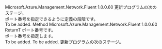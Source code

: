 <Type Name="IWithPort&lt;ReturnT&gt;" FullName="Microsoft.Azure.Management.Network.Fluent.HasPort.Update.IWithPort&lt;ReturnT&gt;">
  <TypeSignature Language="C#" Value="public interface IWithPort&lt;ReturnT&gt;" />
  <TypeSignature Language="ILAsm" Value=".class public interface auto ansi abstract IWithPort`1&lt;ReturnT&gt;" />
  <TypeSignature Language="DocId" Value="T:Microsoft.Azure.Management.Network.Fluent.HasPort.Update.IWithPort`1" />
  <TypeSignature Language="VB.NET" Value="Public Interface IWithPort(Of ReturnT)" />
  <TypeSignature Language="F#" Value="type IWithPort&lt;'ReturnT&gt; = interface" />
  <AssemblyInfo>
    <AssemblyName>Microsoft.Azure.Management.Network.Fluent</AssemblyName>
    <AssemblyVersion>1.0.0.60</AssemblyVersion>
  </AssemblyInfo>
  <TypeParameters>
    <TypeParameter Name="ReturnT" />
  </TypeParameters>
  <Interfaces />
  <Docs>
    <typeparam name="ReturnT">更新プログラムの次のステージ。</typeparam>
    <summary>
            ポート番号を指定できるように定義の段階です。
            </summary>
    <remarks>To be added.</remarks>
  </Docs>
  <Members>
    <Member MemberName="WithPort">
      <MemberSignature Language="C#" Value="public ReturnT WithPort (int portNumber);" />
      <MemberSignature Language="ILAsm" Value=".method public hidebysig newslot virtual instance !ReturnT WithPort(int32 portNumber) cil managed" />
      <MemberSignature Language="DocId" Value="M:Microsoft.Azure.Management.Network.Fluent.HasPort.Update.IWithPort`1.WithPort(System.Int32)" />
      <MemberSignature Language="VB.NET" Value="Public Function WithPort (portNumber As Integer) As ReturnT" />
      <MemberSignature Language="F#" Value="abstract member WithPort : int -&gt; 'ReturnT" Usage="iWithPort.WithPort portNumber" />
      <MemberType>Method</MemberType>
      <AssemblyInfo>
        <AssemblyName>Microsoft.Azure.Management.Network.Fluent</AssemblyName>
        <AssemblyVersion>1.0.0.60</AssemblyVersion>
      </AssemblyInfo>
      <ReturnValue>
        <ReturnType>ReturnT</ReturnType>
      </ReturnValue>
      <Parameters>
        <Parameter Name="portNumber" Type="System.Int32" />
      </Parameters>
      <Docs>
        <param name="portNumber">ポート番号です。</param>
        <summary>
            ポート番号を指定します。
            </summary>
        <returns>To be added.</returns>
        <remarks>To be added.</remarks>
        <return>更新プログラムの次のステージ。</return>
      </Docs>
    </Member>
  </Members>
</Type>